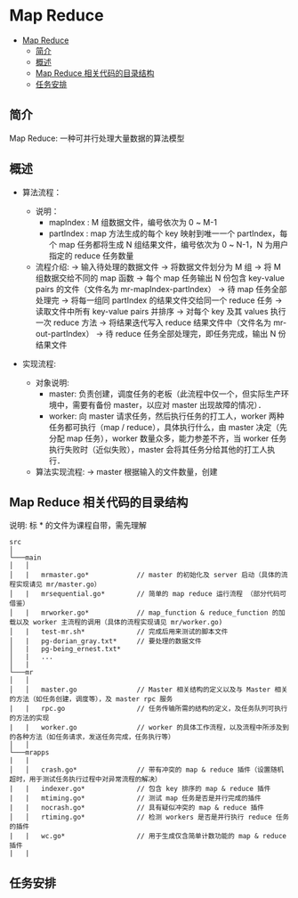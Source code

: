 # Map Reduce

- [Map Reduce](#map-reduce)
  - [简介](#简介)
  - [概述](#概述)
  - [Map Reduce 相关代码的目录结构](#map-reduce-相关代码的目录结构)
  - [任务安排](#任务安排)

## 简介

Map Reduce: 一种可并行处理大量数据的算法模型

## 概述

- 算法流程：
  - 说明：
    - mapIndex : M 组数据文件，编号依次为 0 ~ M-1
    - partIndex : map 方法生成的每个 key 映射到唯一一个 partIndex，每个 map 任务都将生成 N 组结果文件，编号依次为 0 ~ N-1，N 为用户指定的 reduce 任务数量
  - 流程介绍:
    -> 输入待处理的数据文件 -> 将数据文件划分为 M 组 -> 将 M 组数据交给不同的 map 函数 -> 每个 map 任务输出 N 份包含 key-value pairs 的文件（文件名为 mr-mapIndex-partIndex）
    -> 待 map 任务全部处理完 
    -> 将每一组同 partIndex 的结果文件交给同一个 reduce 任务  -> 读取文件中所有 key-value pairs 并排序 -> 对每个 key 及其 values 执行一次 reduce 方法 -> 将结果迭代写入 reduce 结果文件中（文件名为 mr-out-partIndex）
    -> 待 reduce 任务全部处理完，即任务完成，输出 N 份结果文件

- 实现流程:
  - 对象说明:
    - master: 负责创建，调度任务的老板（此流程中仅一个，但实际生产环境中，需要有备份 master，以应对 master 出现故障的情况）．
    - worker: 向 master 请求任务，然后执行任务的打工人，worker 两种任务都可执行（map / reduce），具体执行什么，由 master 决定（先分配 map 任务），worker 数量众多，能力参差不齐，当 worker 任务执行失败时（近似失败），master 会将其任务分给其他的打工人执行．
  - 算法实现流程:
  -> master 根据输入的文件数量，创建


## Map Reduce 相关代码的目录结构

说明: 标 * 的文件为课程自带，需先理解
```
src
│
└───main
│   │
│   |   mrmaster.go*            // master 的初始化及 server 启动（具体的流程实现请见 mr/master.go）
│   |   mrsequential.go*        // 简单的 map reduce 运行流程 （部分代码可借鉴）
│   |   mrworker.go*            // map_function & reduce_function 的加载以及 worker 主流程的调用（具体的流程实现请见 mr/worker.go) 
│   |   test-mr.sh*             // 完成后用来测试的脚本文件
│   |   pg-dorian_gray.txt*     // 要处理的数据文件
│   |   pg-being_ernest.txt*
│   |   ...
│   |   
└───mr
│   │
│   │   master.go               // Master 相关结构的定义以及与 Master 相关的方法（如任务创建，调度等），及 master rpc 服务
|   |   rpc.go                  // 任务传输所需的结构的定义，及任务队列可执行的方法的实现
|   |   worker.go               // worker 的具体工作流程，以及流程中所涉及到的各种方法（如任务请求，发送任务完成，任务执行等）
│   │
└───mrapps
|   |
│   │   crash.go*               // 带有冲突的 map & reduce 插件（设置随机超时，用于测试任务执行过程中对异常流程的解决）
|   |   indexer.go*             // 包含 key 排序的 map & reduce 插件
|   |   mtiming.go*             // 测试 map 任务是否是并行完成的插件
|   |   nocrash.go*             // 具有疑似冲突的 map & reduce 插件
│   │   rtiming.go*             // 检测 workers 是否是并行执行 reduce 任务的插件
|   |   wc.go*                  // 用于生成仅含简单计数功能的 map & reduce 插件
|   |   
```

## 任务安排